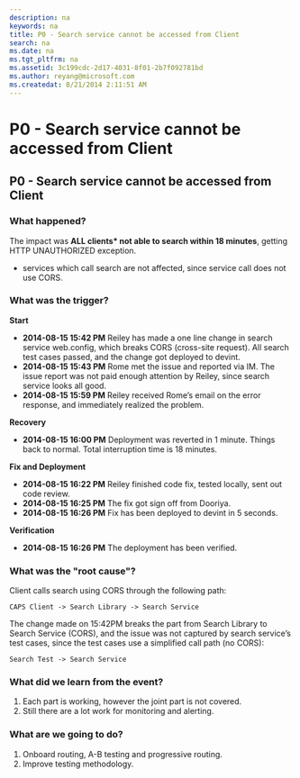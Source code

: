 ```yaml
---
description: na
keywords: na
title: P0 - Search service cannot be accessed from Client
search: na
ms.date: na
ms.tgt_pltfrm: na
ms.assetid: 3c199cdc-2d17-4031-8f01-2b7f092781bd
ms.author: reyang@microsoft.com
ms.createdat: 8/21/2014 2:11:51 AM
---
```

# P0 - Search service cannot be accessed from Client
## P0 - Search service cannot be accessed from Client ##

### What happened? ###
The impact was **ALL clients\* not able to search within 18 minutes**, getting HTTP UNAUTHORIZED exception.

* services which call search are not affected, since service call does not use CORS.

### What was the trigger? ###

**Start**

 - **2014-08-15 15:42 PM** Reiley has made a one line change in search service web.config, which breaks CORS (cross-site request). All search test cases passed, and the change got deployed to devint.
 - **2014-08-15 15:43 PM** Rome met the issue and reported via IM. The issue report was not paid enough attention by Reiley, since search service looks all good.
 - **2014-08-15 15:59 PM** Reiley received Rome’s email on the error response, and immediately realized the problem.

**Recovery**

 - **2014-08-15 16:00 PM** Deployment was reverted in 1 minute. Things back to normal. Total interruption time is 18 minutes.

**Fix and Deployment**

 - **2014-08-15 16:22 PM** Reiley finished code fix, tested locally, sent out code review.
 - **2014-08-15 16:25 PM** The fix got sign off from Dooriya.
 - **2014-08-15 16:26 PM** Fix has been deployed to devint in 5 seconds.

**Verification**

 - **2014-08-15 16:26 PM** The deployment has been verified.


### What was the "root cause"? ###

Client calls search using CORS through the following path:

    CAPS Client -> Search Library -> Search Service

The change made on 15:42PM breaks the part from Search Library to Search Service (CORS), and the issue was not captured by search service’s test cases, since the test cases use a simplified call path (no CORS):

    Search Test -> Search Service

### What did we learn from the event? ###
 1. Each part is working, however the joint part is not covered.
 2. Still there are a lot work for monitoring and alerting.

### What are we going to do? ###

 1. Onboard routing, A-B testing and progressive routing.
 2. Improve testing methodology.
